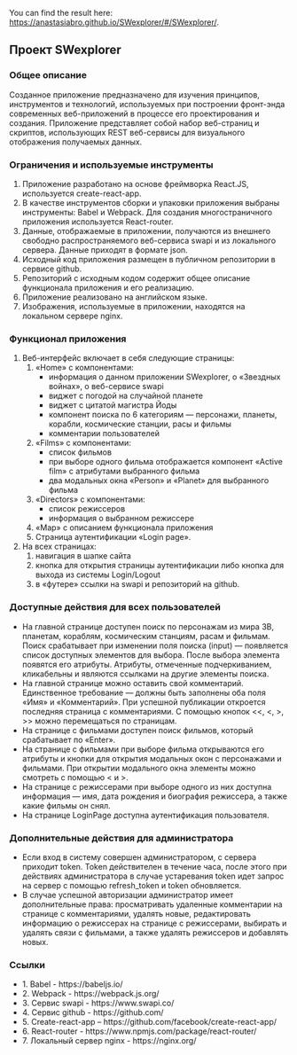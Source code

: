 You can find the result here: https://anastasiabro.github.io/SWexplorer/#/SWexplorer/.

<h2>Проект SWexplorer</h2>
<h3>Общее описание</h3>
<p>Созданное приложение предназначено для изучения принципов, инструментов и технологий, используемых при построении фронт-энда современных веб-приложений в процессе его проектирования и создания. Приложение представляет собой набор веб-страниц и скриптов, использующих REST веб-сервисы для визуального отображения получаемых данных.</p>

<h3>Ограничения и используемые инструменты</h3>
<ol>
<li>Приложение разработано на основе фреймворка React.JS, используется create-react-app.</li>
<li>В качестве инструментов сборки и упаковки приложения выбраны инструменты: Babel и Webpack. Для создания многостраничного приложения используется React-router.</li>
<li>Данные, отображаемые в приложении, получаются из внешнего свободно распространяемого веб-сервиса swapi и из локального сервера. Данные приходят в формате json.</li>
<li>Исходный код приложения размещен в публичном репозитории в сервисе github.</li>
<li>Репозиторий с исходным кодом содержит общее описание функционала приложения и его реализацию.</li>
<li>Приложение реализовано на английском языке.</li>
<li>Изображения, используемые в приложении, находятся на локальном сервере nginx.</li>
</ol>

<h3>Функционал приложения</h3>
<ol>
<li>Веб-интерфейс включает в себя следующие страницы:
<ol>
<li>«Home» с компонентами:
<ul>
<li>информация о данном приложении SWexplorer, о «Звездных войнах», о веб-сервисе swapi</li>
<li>виджет с погодой на случайной планете</li>
<li>виджет с цитатой магистра Йоды</li>
<li>компонент поиска по 6 категориям — персонажи, планеты, корабли, космические станции, расы и фильмы</li>
<li>комментарии пользователей</li>
</ul></li>

<li>«Films» с компонентами:
<ul>
<li>список фильмов</li>
<li>при выборе одного фильма отображается компонент «Active film» с атрибутами выбранного фильма</li>
<li>два модальных окна «Person» и «Planet» для выбранного фильма</li>
</ul></li>

<li>«Directors» с компонентами:
<ul>
<li>список режиссеров</li>
<li>информация о выбранном режиссере</li>
</ul></li>

<li>«Map» с описанием функционала приложения</li>

<li>Страница аутентификации «Login page».</li></ol></li>


<li>На всех страницах:
<ol>
<li>навигация в шапке сайта</li>
<li>кнопка для открытия страницы аутентификации либо кнопка для выхода из системы Login/Logout</li>
<li>в «футере» ссылки на swapi и репозиторий на github.</li>
</ol>
</li>
</ol>

<h3>Доступные действия для всех пользователей</h3>
<ul>
<li>На главной странице доступен поиск по персонажам из мира ЗВ, планетам, кораблям, космическим станциям, расам и фильмам. Поиск срабатывает при изменении поля поиска (input) — появляется список доступных элементов для выбора. После выбора элемента появятся его атрибуты. Атрибуты, отмеченные подчеркиванием, кликабельны и являются ссылками на другие элементы поиска.</li>

<li>На главной странице можно оставить свой комментарий. Единственное требование — должны быть заполнены оба поля «Имя» и «Комментарий». При успешной публикации откроется последняя страница с комментариями. С помощью кнопок <<, <, >, >>  можно перемещаться по страницам.</li>

<li>На странице с фильмами доступен поиск фильмов, который срабатывает по «Enter».</li>

<li>На странице с фильмами при выборе фильма открываются его атрибуты и кнопки для открытия модальных окон с персонажами и фильмами. При открытии модального окна элементы можно смотреть с помощью < и >.</li>

<li>На странице с режиссерами при выборе одного из них доступна информация — имя, дата рождения и биография режиссера, а также какие фильмы он снял.</li>

<li>На странице LoginPage доступна аутентификация пользователя.</li>
</ul>

<h3>Дополнительные действия для администратора</h3>
<ul>
<li>Если вход в систему совершен администратором, с сервера приходит token. Token действителен в течение часа, после этого при действиях администратора в случае устаревания token идет запрос на сервер с помощью refresh_token и token обновляется.</li>

<li>В случае успешной авторизации администратор имеет дополнительные права: просматривать удаленные комментарии на странице с комментариями, удалять новые, редактировать информацию о режиссерах на странице с режиссерами, выбирать и удалять связи с фильмами, а также удалять режиссеров и добавлять новых.</li>
</ul>

<h3>Ссылки</h3>
<ul>
<li>1. Babel - https://babeljs.io/</li>
<li>2. Webpack - https://webpack.js.org/</li>
<li>3. Сервис swapi - https://www.swapi.co/</li>
<li>4. Сервис github - https://github.com/</li>
<li>5. Create-react-app – https://github.com/facebook/create-react-app/</li>
<li>6. React-router - https://www.npmjs.com/package/react-router/</li>
<li>7. Локальный сервер nginx - https://nginx.org/</li>
</ul>